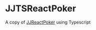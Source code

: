 # JJTSReactPoker
A copy of [JJReactPoker](https://github.com/juanjo75es/JJReactPoker) using Typescript
